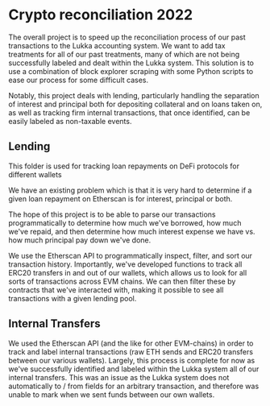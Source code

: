 # Crypto reconciliation 2022

The overall project is to speed up the reconciliation process of our past transactions to the Lukka accounting system. We want to add tax treatments for all of our past treatments, many of which are not being successfully labeled and dealt within the Lukka system. This solution is to use a combination of block explorer scraping with some Python scripts to ease our process for some difficult cases.

Notably, this project deals with lending, particularly handling the separation of interest and principal both for depositing collateral and on loans taken on, as well as tracking firm internal transactions, that once identified, can be easily labeled as non-taxable events.

## Lending

This folder is used for tracking loan repayments on DeFi protocols for different wallets

We have an existing problem which is that it is very hard to determine if a given loan repayment on Etherscan is for interest, principal or both.

The hope of this project is to be able to parse our transactions programmatically to determine how much we've borrowed, how much we've repaid, and then determine how much interest expense we have vs. how much principal pay down we've done.

We use the Etherscan API to programmatically inspect, filter, and sort our transaction history. Importantly, we've developed functions to track all ERC20 transfers in and out of our wallets, which allows us to look for all sorts of transactions across EVM chains. We can then filter these by contracts that we've interacted with, making it possible to see all transactions with a given lending pool.

## Internal Transfers

We used the Etherscan API (and the like for other EVM-chains) in order to track and label internal transactions (raw ETH sends and ERC20 transfers between our various wallets). Largely, this process is complete for now as we've successfully identified and labeled within the Lukka system all of our internal transfers. This was an issue as the Lukka system does not automatically to / from fields for an arbitrary transaction, and therefore was unable to mark when we sent funds between our own wallets.

